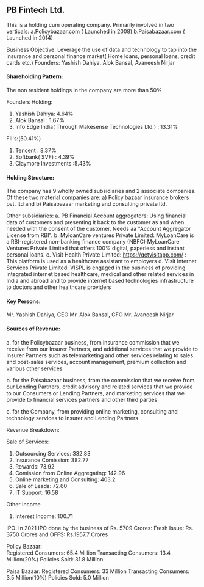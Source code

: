 ## PB Fintech Ltd. 


This is a holding cum operating company. Primarily involved in two verticals: 
a.Policybazaar.com ( Launched in 2008) 
b.Paisabazaar.com  ( Launched in 2014)

Business Objective: Leverage the use of data and technology to tap into the insurance and personal finance market( Home loans, personal loans, credit cards etc.)
Founders: Yashish Dahiya, Alok Bansal, Avaneesh Nirjar 


#### Shareholding Pattern:

The non resident holdings in the company are more than 50% 

Founders Holding:
1. Yashish Dahiya: 4.64%
2. Alok Bansal   : 1.67%
3. Info Edge India( Through Makesense Technologies Ltd.) : 13.31%

FII's:(50.41%)
1. Tencent  : 8.37% 
2. Softbank( SVF) : 4.39%
3. Claymore Investments :5.43%

#### Holding Structure: 

The company has 9 wholly owned subsidiaries and 2 associate companies. Of these two material companies are: 
a) Policy bazaar insurance brokers pvt. ltd and 
b) Paisabazaar marketing and consulting private ltd. 

Other subsidiaries:
a. PB Financial Account aggregators: Using financial data of customers and presenting it back to the customer as and when needed with the consent of the customer. Needs aa "Account Aggregator License from RBI".
b. MyloanCare ventures Private Limited: MyLoanCare is a RBI-registered non-banking finance company (NBFC) MyLoanCare Ventures Private Limited that offers 100% digital, paperless and instant personal loans. 
c. Visit Health Private Limited: https://getvisitapp.com/ : This platform is used as a healthcare assistant to employers
d. Visit Internet Services Private Limited: VISPL is engaged in the business of providing integrated internet based healthcare, medical and other related services in India and abroad and to provide internet based technologies infrastructure to doctors and other healthcare providers 

#### Key Persons:

Mr. Yashish Dahiya, CEO
Mr. Alok Bansal, CFO
Mr. Avaneesh Nirjar

#### Sources of Revenue: 

a. for the Policybazaar business, from insurance commission that we receive from our Insurer Partners, and additional services that we provide to Insurer Partners such as telemarketing and other services relating to sales and post-sales services, account management, premium collection and various other services 

b. for the Paisabazaar business, from the commission that we receive from our Lending Partners, credit advisory and related services that we provide to our Consumers or Lending Partners, and marketing services that we provide to financial services partners and other third parties

c. for the Company, from providing online marketing, consulting and technology services to Insurer and Lending Partners

Revenue Breakdown:

Sale of Services:
1. Outsourcing Services:              332.83 
2. Insurance Comission:               382.77
3. Rewards:                           73.92
4. Comission from Online Aggregating: 142.96
5. Online marketing and Consulting:   403.2
6. Sale of Leads:                     72.60
7. IT Support:                        16.58

Other Income
1. Interest Income:                   100.71

IPO: In 2021 IPO done by the business of Rs. 5709 Crores: Fresh Issue: Rs. 3750 Crores and OFFS: Rs.1957.7 Crores

Policy Bazaar:                                                                                    
Registered Consumers:  65.4 Million 
Transacting Consumers: 13.4 Million(20%)
Policies Sold:         31.8 Million

Paisa Bazaar:
Registered Consumers:  33 Million 
Transacting Consumers: 3.5 Million(10%)
Policies Sold:         5.0 Million




